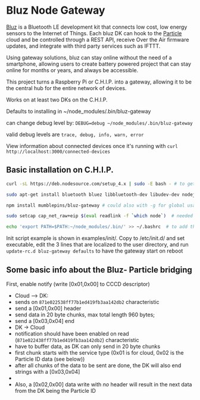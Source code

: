 # Bluz Node Gateway

[Bluz](http://bluz.io/) is a Bluetooth LE development kit that connects low cost, low energy sensors to the Internet of Things. Each bluz DK can hook to the [Particle](https://www.particle.io/) cloud and be controlled through a REST API, receive Over the Air firmware updates, and integrate with third party services such as IFTTT. 

Using gateway solutions, bluz can stay online without the need of a smartphone, allowing users to create battery powered project that can stay online for months or years, and always be accessible. 

This project turns a Raspberry Pi or C.H.I.P. into a gateway, allowing it to be the central hub for the entire network of devices. 

Works on at least two DKs on the C.H.I.P.

Defaults to installing in ~/node_modules/.bin/bluz-gateway

can change debug level by: `DEBUG=debug ~/node_modules/.bin/bluz-gateway`

valid debug levels are `trace, debug, info, warn, error`

View information about connected devices once it's running with `curl  http://localhost:3000/connected-devices`


## Basic installation on C.H.I.P.
```bash
curl -sL https://deb.nodesource.com/setup_4.x | sudo -E bash - # to get latest nodejs

sudo apt-get install bluetooth bluez libbluetooth-dev libudev-dev nodejs git  # dependencies

npm install mumblepins/bluz-gateway # could also with -g for global usage

sudo setcap cap_net_raw+eip $(eval readlink -f `which node`)  # needed to run without sudo

echo 'export PATH=$PATH:~/node_modules/.bin/' >> ~/.bashrc  # to add the binary to path
```

Init script example is shown in examples/init/.  Copy to /etc/init.d/ and set executable, edit the 3 lines that are localized to the user directory, and run `update-rc.d bluz-gateway defaults` to have the gateway start on reboot


## Some basic info about the Bluz- Particle bridging

First, enable notify (write [0x01,0x00] to CCCD descriptor)

* Cloud --> DK:
 * sends on `871e022538ff77b1ed419fb3aa142db2` characteristic
 * send a [0x01,0x00] header
 * send data in 20 byte chunks, max total length 960 bytes;
 * send a [0x03,0x04] end 
* DK -> Cloud
 * notification should have been enabled on read (`871e022438ff77b1ed419fb3aa142db2`) characteristic
 * have to buffer data, as DK can only send in 20 byte chunks
 * first chunk starts with the service type (0x01 is for cloud, 0x02 is the Particle ID data (see below))
 * after all chunks of the data to be sent are done, the DK will also end strings with a [0x03,0x04] 
 * 
* Also, a [0x02,0x00] data write with _no_ header will result in the next data from the DK being the Particle ID  
